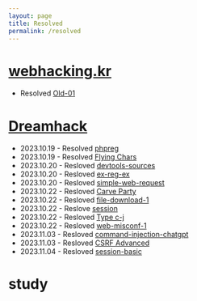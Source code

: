 ```yaml
---
layout: page
title: Resolved
permalink: /resolved
---
```

# [webhacking.kr](https://webhacking.kr)
- Resolved [Old-01](web-hacking/2023/10/07/webhacking-kr-old-01.html)

# [Dreamhack](https://dreamhack.io)
- 2023.10.19 - Resolved [phpreg](web-hacking/2023/10/19/dreamhack-phpreg.html)
- 2023.10.19 - Resolved [Flying Chars](web-hacking/2023/10/19/dreamhack-flying-chars.html)
- 2023.10.20 - Resloved [devtools-sources](web-hacking/2023/10/20/dreamhack-devtools-sources.html)
- 2023.10.20 - Resloved [ex-reg-ex](web-hacking/2023/10/20/dreamhack-ex-reg-ex.html)
- 2023.10.20 - Resloved [simple-web-request](web-hacking/2023/10/20/dreamhack-simple-web-request.html)
- 2023.10.22 - Resloved [Carve Party](web-hacking/2023/10/22/dreamhack-carve-party.html)
- 2023.10.22 - Resloved [file-download-1](web-hacking/2023/10/22/dreamhack-file-read.html)
- 2023.10.22 - Reslove [session](web-hacking/2023/10/22/dreamhack-session.html)
- 2023.10.22 - Resloved [Type c-j](web-hacking/2023/10/22/dreamhack-type-c-j.html)
- 2023.10.22 - Resloved [web-misconf-1](web-hacking/2023/10/22/dreamhack-web-misconf-1.html)
- 2023.11.03 - Resloved [command-injection-chatgpt](web-hacking/2023/11/03/dreamhack-command-injection-chatgpt.html)
- 2023.11.03 - Resloved [CSRF Advanced](web-hacking/2023/11/03/dreamhack-csrf-advanced.html)
- 2023.11.04 - Resloved [session-basic]()

# study